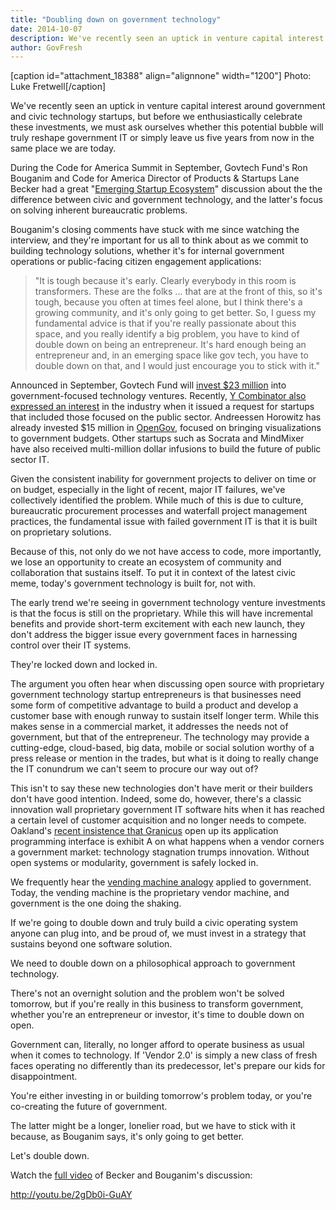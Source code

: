 ```yaml
---
title: "Doubling down on government technology"
date: 2014-10-07
description: We've recently seen an uptick in venture capital interest around government and civic technology startups, but before we enthusiastically celebrate these investments, we must ask ourselves whether this potential bubble will truly reshape government IT or simply leave us five years from now in the same place we are today.
author: GovFresh
---
```


[caption id="attachment_18388" align="alignnone" width="1200"] Photo: Luke Fretwell[/caption]

We've recently seen an uptick in venture capital interest around government and civic technology startups, but before we enthusiastically celebrate these investments, we must ask ourselves whether this potential bubble will truly reshape government IT or simply leave us five years from now in the same place we are today.

During the Code for America Summit in September, Govtech Fund's Ron Bouganim and Code for America Director of Products &amp; Startups Lane Becker had a great "<a href="http://govfresh.tumblr.com/post/99345646651">Emerging Startup Ecosystem</a>" discussion about the the difference between civic and government technology, and the latter's focus on solving inherent bureaucratic problems.

Bouganim's closing comments have stuck with me since watching the interview, and they're important for us all to think about as we commit to building technology solutions, whether it's for internal government operations or public-facing citizen engagement applications:

<blockquote>"It is tough because it's early. Clearly everybody in this room is transformers. These are the folks ... that are at the front of this, so it's tough, because you often at times feel alone, but I think there's a growing community, and it's only going to get better. So, I guess my fundamental advice is that if you're really passionate about this space, and you really identify a big problem, you have to kind of double down on being an entrepreneur. It's hard enough being an entrepreneur and, in an emerging space like gov tech, you have to double down on that, and I would just encourage you to stick with it."</blockquote>

Announced in September, Govtech Fund will <a href="http://blogs.wsj.com/venturecapital/2014/09/15/govtech-fund-to-invest-23-million-in-technology-for-public-agencies/">invest $23 million</a> into government-focused technology ventures. Recently, <a href="http://govfresh.com/2014/09/y-combinator-issues-requests-governmet-startups/">Y Combinator also expressed an interest</a> in the industry when it issued a request for startups that included those focused on the public sector. Andreessen Horowitz has already invested $15 million in <a href="http://recode.net/2014/05/15/opengov-scores-15-million-as-andreessen-horowitz-invests/">OpenGov</a>, focused on bringing visualizations to government budgets. Other startups such as Socrata and MindMixer have also received multi-million dollar infusions to build the future of public sector IT.

Given the consistent inability for government projects to deliver on time or on budget, especially in the light of recent, major IT failures, we've collectively identified the problem. While much of this is due to culture, bureaucratic procurement processes and waterfall project management practices, the fundamental issue with failed government IT is that it is built on proprietary solutions. 

Because of this, not only do we not have access to code, more importantly, we lose an opportunity to create an ecosystem of community and collaboration that sustains itself. To put it in context of the latest civic meme, today's government technology is built for, not with.

The early trend we're seeing in government technology venture investments is that the focus is still on the proprietary. While this will have incremental benefits and provide short-term excitement with each new launch, they don't address the bigger issue every government faces in harnessing control over their IT systems. 

They're locked down and locked in.

The argument you often hear when discussing open source with proprietary government technology startup entrepreneurs is that businesses need some form of competitive advantage to build a product and develop a customer base with enough runway to sustain itself longer term. While this makes sense in a commercial market, it addresses the needs not of government, but that of the entrepreneur. The technology may provide a cutting-edge, cloud-based, big data, mobile or social solution worthy of a press release or mention in the trades, but what is it doing to really change the IT conundrum we can't seem to procure our way out of?

This isn't to say these new technologies don't have merit or their builders don't have good intention. Indeed, some do, however, there's a classic innovation wall proprietary government IT software hits when it has reached a certain level of customer acquisition and no longer needs to compete. Oakland's <a href="http://govfresh.com/2014/06/oakland-vendor-api-requirement-big-step-municipal-open-government/">recent insistence that Granicus</a> open up its application programming interface is exhibit A on what happens when a vendor corners a government market: technology stagnation trumps innovation. Without open systems or modularity, government is safely locked in.

We frequently hear the <a href="http://chimera.labs.oreilly.com/books/1234000000774/ch02.html#practical_steps_for_government_agencies">vending machine analogy</a> applied to government. Today, the vending machine is the proprietary vendor machine, and government is the one doing the shaking.

If we're going to double down and truly build a civic operating system anyone can plug into, and be proud of, we must invest in a strategy that sustains beyond one software solution. 

We need to double down on a philosophical approach to government technology.

There's not an overnight solution and the problem won't be solved tomorrow, but if you're really in this business to transform government, whether you're an entrepreneur or investor, it's time to double down on open.

Government can, literally, no longer afford to operate business as usual when it comes to technology. If 'Vendor 2.0' is simply a new class of fresh faces operating no differently than its predecessor, let's prepare our kids for disappointment.

You're either investing in or building tomorrow's problem today, or you're co-creating the future of government.

The latter might be a longer, lonelier road, but we have to stick with it because, as Bouganim says, it's only going to get better.

Let's double down.

Watch the <a href="http://govfresh.tumblr.com/post/99345646651">full video</a> of Becker and Bouganim's discussion:

http://youtu.be/2gDb0i-GuAY
